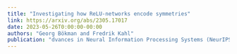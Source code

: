 ```yaml
---
title: "Investigating how ReLU-networks encode symmetries"
link: https://arxiv.org/abs/2305.17017
date: 2023-05-26T0:00:00-00:00
authors: "Georg Bökman and Fredrik Kahl"
publication: "dvances in Neural Information Processing Systems (NeurIPS) 2023"
---
```



